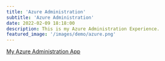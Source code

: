 ```yaml
---
title: 'Azure Administration'
subtitle: 'Azure Administration'
date: 2022-02-09 18:18:00
description: This is my Azure Administration Experience.
featured_image: '/images/demo/azure.png'
---
```

[My Azure Administration App](https://MicrosoftPowerapps.pcservice.business)